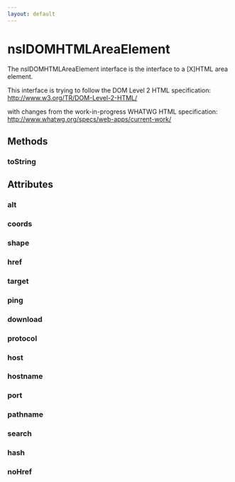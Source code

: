 ```yaml
---
layout: default
---
```


# nsIDOMHTMLAreaElement #

The nsIDOMHTMLAreaElement interface is the interface to a [X]HTML
area element.

This interface is trying to follow the DOM Level 2 HTML specification:
http://www.w3.org/TR/DOM-Level-2-HTML/

with changes from the work-in-progress WHATWG HTML specification:
http://www.whatwg.org/specs/web-apps/current-work/


## Methods ##

### toString ###

## Attributes ##

### alt ###

### coords ###

### shape ###

### href ###

### target ###

### ping ###

### download ###

### protocol ###

### host ###

### hostname ###

### port ###

### pathname ###

### search ###

### hash ###

### noHref ###
